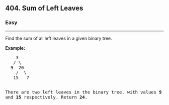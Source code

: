 <h2>404. Sum of Left Leaves</h2><h3>Easy</h3><hr><div><p>Find the sum of all left leaves in a given binary tree.</p>

<p><b>Example:</b>
</p><pre>    3
   / \
  9  20
    /  \
   15   7

There are two left leaves in the binary tree, with values <b>9</b> and <b>15</b> respectively. Return <b>24</b>.
</pre>
<p></p></div>
